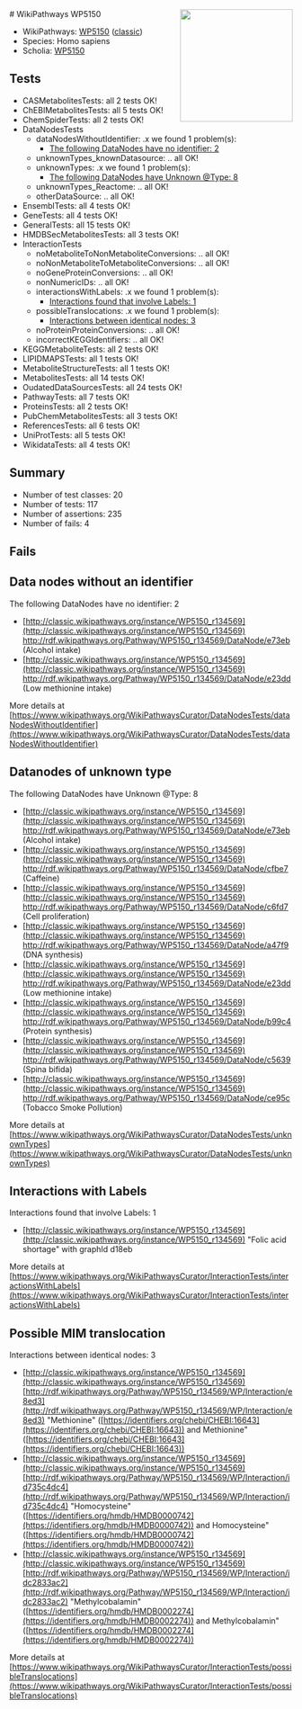 <img style="float: right; width: 200px" src="https://upload.wikimedia.org/wikipedia/commons/thumb/8/83/Wplogo_with_text_500.png/640px-Wplogo_with_text_500.png" />
# WikiPathways WP5150

* WikiPathways: [WP5150](https://wikipathways.org/pathways/WP5150) ([classic](https://classic.wikipathways.org/instance/WP5150))
* Species: Homo sapiens
* Scholia: [WP5150](https://scholia.toolforge.org/wikipathways/WP5150)
## Tests
* CASMetabolitesTests: all 2 tests OK!
* ChEBIMetabolitesTests: all 5 tests OK!
* ChemSpiderTests: all 2 tests OK!
* DataNodesTests
    * dataNodesWithoutIdentifier: .x we found 1 problem(s):
        * [The following DataNodes have no identifier: 2](#d2d32fa1)
    * unknownTypes_knownDatasource: .. all OK!
    * unknownTypes: .x we found 1 problem(s):
        * [The following DataNodes have Unknown @Type: 8](#839973e6)
    * unknownTypes_Reactome: .. all OK!
    * otherDataSource: .. all OK!
* EnsemblTests: all 4 tests OK!
* GeneTests: all 4 tests OK!
* GeneralTests: all 15 tests OK!
* HMDBSecMetabolitesTests: all 3 tests OK!
* InteractionTests
    * noMetaboliteToNonMetaboliteConversions: .. all OK!
    * noNonMetaboliteToMetaboliteConversions: .. all OK!
    * noGeneProteinConversions: .. all OK!
    * nonNumericIDs: .. all OK!
    * interactionsWithLabels: .x we found 1 problem(s):
        * [Interactions found that involve Labels: 1](#630d2678)
    * possibleTranslocations: .x we found 1 problem(s):
        * [Interactions between identical nodes: 3](#1c118208)
    * noProteinProteinConversions: .. all OK!
    * incorrectKEGGIdentifiers: .. all OK!
* KEGGMetaboliteTests: all 2 tests OK!
* LIPIDMAPSTests: all 1 tests OK!
* MetaboliteStructureTests: all 1 tests OK!
* MetabolitesTests: all 14 tests OK!
* OudatedDataSourcesTests: all 24 tests OK!
* PathwayTests: all 7 tests OK!
* ProteinsTests: all 2 tests OK!
* PubChemMetabolitesTests: all 3 tests OK!
* ReferencesTests: all 6 tests OK!
* UniProtTests: all 5 tests OK!
* WikidataTests: all 4 tests OK!


## Summary

* Number of test classes: 20
* Number of tests: 117
* Number of assertions: 235
* Number of fails: 4

## Fails

<a name="d2d32fa1" />

## Data nodes without an identifier

The following DataNodes have no identifier: 2

* [http://classic.wikipathways.org/instance/WP5150_r134569](http://classic.wikipathways.org/instance/WP5150_r134569) http://rdf.wikipathways.org/Pathway/WP5150_r134569/DataNode/e73eb (Alcohol intake)
* [http://classic.wikipathways.org/instance/WP5150_r134569](http://classic.wikipathways.org/instance/WP5150_r134569) http://rdf.wikipathways.org/Pathway/WP5150_r134569/DataNode/e23dd (Low methionine intake)


More details at [https://www.wikipathways.org/WikiPathwaysCurator/DataNodesTests/dataNodesWithoutIdentifier](https://www.wikipathways.org/WikiPathwaysCurator/DataNodesTests/dataNodesWithoutIdentifier)

<a name="839973e6" />

## Datanodes of unknown type

The following DataNodes have Unknown @Type: 8

* [http://classic.wikipathways.org/instance/WP5150_r134569](http://classic.wikipathways.org/instance/WP5150_r134569) http://rdf.wikipathways.org/Pathway/WP5150_r134569/DataNode/e73eb (Alcohol intake)
* [http://classic.wikipathways.org/instance/WP5150_r134569](http://classic.wikipathways.org/instance/WP5150_r134569) http://rdf.wikipathways.org/Pathway/WP5150_r134569/DataNode/cfbe7 (Caffeine)
* [http://classic.wikipathways.org/instance/WP5150_r134569](http://classic.wikipathways.org/instance/WP5150_r134569) http://rdf.wikipathways.org/Pathway/WP5150_r134569/DataNode/c6fd7 (Cell proliferation)
* [http://classic.wikipathways.org/instance/WP5150_r134569](http://classic.wikipathways.org/instance/WP5150_r134569) http://rdf.wikipathways.org/Pathway/WP5150_r134569/DataNode/a47f9 (DNA synthesis)
* [http://classic.wikipathways.org/instance/WP5150_r134569](http://classic.wikipathways.org/instance/WP5150_r134569) http://rdf.wikipathways.org/Pathway/WP5150_r134569/DataNode/e23dd (Low methionine intake)
* [http://classic.wikipathways.org/instance/WP5150_r134569](http://classic.wikipathways.org/instance/WP5150_r134569) http://rdf.wikipathways.org/Pathway/WP5150_r134569/DataNode/b99c4 (Protein synthesis)
* [http://classic.wikipathways.org/instance/WP5150_r134569](http://classic.wikipathways.org/instance/WP5150_r134569) http://rdf.wikipathways.org/Pathway/WP5150_r134569/DataNode/c5639 (Spina bifida)
* [http://classic.wikipathways.org/instance/WP5150_r134569](http://classic.wikipathways.org/instance/WP5150_r134569) http://rdf.wikipathways.org/Pathway/WP5150_r134569/DataNode/ce95c (Tobacco Smoke Pollution)


More details at [https://www.wikipathways.org/WikiPathwaysCurator/DataNodesTests/unknownTypes](https://www.wikipathways.org/WikiPathwaysCurator/DataNodesTests/unknownTypes)

<a name="630d2678" />

## Interactions with Labels

Interactions found that involve Labels: 1

* [http://classic.wikipathways.org/instance/WP5150_r134569](http://classic.wikipathways.org/instance/WP5150_r134569) "Folic acid shortage" with graphId d18eb


More details at [https://www.wikipathways.org/WikiPathwaysCurator/InteractionTests/interactionsWithLabels](https://www.wikipathways.org/WikiPathwaysCurator/InteractionTests/interactionsWithLabels)

<a name="1c118208" />

## Possible MIM translocation

Interactions between identical nodes: 3

* [http://classic.wikipathways.org/instance/WP5150_r134569](http://classic.wikipathways.org/instance/WP5150_r134569) [http://rdf.wikipathways.org/Pathway/WP5150_r134569/WP/Interaction/e8ed3](http://rdf.wikipathways.org/Pathway/WP5150_r134569/WP/Interaction/e8ed3) "Methionine" ([https://identifiers.org/chebi/CHEBI:16643](https://identifiers.org/chebi/CHEBI:16643)) and 
Methionine" ([https://identifiers.org/chebi/CHEBI:16643](https://identifiers.org/chebi/CHEBI:16643))
* [http://classic.wikipathways.org/instance/WP5150_r134569](http://classic.wikipathways.org/instance/WP5150_r134569) [http://rdf.wikipathways.org/Pathway/WP5150_r134569/WP/Interaction/id735c4dc4](http://rdf.wikipathways.org/Pathway/WP5150_r134569/WP/Interaction/id735c4dc4) "Homocysteine" ([https://identifiers.org/hmdb/HMDB0000742](https://identifiers.org/hmdb/HMDB0000742)) and 
Homocysteine" ([https://identifiers.org/hmdb/HMDB0000742](https://identifiers.org/hmdb/HMDB0000742))
* [http://classic.wikipathways.org/instance/WP5150_r134569](http://classic.wikipathways.org/instance/WP5150_r134569) [http://rdf.wikipathways.org/Pathway/WP5150_r134569/WP/Interaction/idc2833ac2](http://rdf.wikipathways.org/Pathway/WP5150_r134569/WP/Interaction/idc2833ac2) "Methylcobalamin" ([https://identifiers.org/hmdb/HMDB0002274](https://identifiers.org/hmdb/HMDB0002274)) and 
Methylcobalamin" ([https://identifiers.org/hmdb/HMDB0002274](https://identifiers.org/hmdb/HMDB0002274))


More details at [https://www.wikipathways.org/WikiPathwaysCurator/InteractionTests/possibleTranslocations](https://www.wikipathways.org/WikiPathwaysCurator/InteractionTests/possibleTranslocations)

